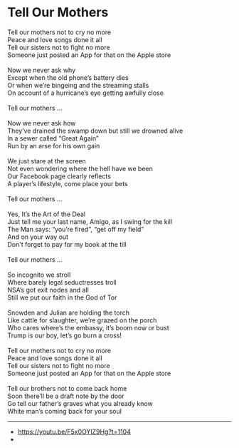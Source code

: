 # Tell Our Mothers

Tell our mothers not to cry no more\
Peace and love songs done it all\
Tell our sisters not to fight no more\
Someone just posted an App for that on the Apple store\
\
Now we never ask why\
Except when the old phone’s battery dies\
Or when we’re bingeing and the streaming stalls\
On account of a hurricane’s eye getting awfully close\
\
Tell our mothers  ...\
\
Now we never ask how\
They’ve drained the swamp down but still we drowned alive\
In a sewer called “Great Again”\
Run by an arse for his own gain\
\
We just stare at the screen\
Not even wondering where the hell have we been\
Our Facebook page clearly reflects\
A player’s lifestyle, come place your bets\
\
Tell our mothers ...\
\
Yes, It’s the Art of the Deal\
Just tell me your last name, Amigo, as I swing for the kill\
The Man says: “you’re fired”, “get off my field”\
And on your way out\
Don't forget to pay for my book at the till\
\
Tell our mothers ...\
\
So incognito we stroll\
Where barely legal seductresses troll\
NSA’s got exit nodes and all\
Still we put our faith in the God of Tor\
\
Snowden and Julian are holding the torch\
Like cattle for slaughter, we’re grazed on the porch\
Who cares where’s the embassy, it’s boom now or bust\
Trump is our boy, let’s go burn a cross!\
\
Tell our mothers not to cry no more\
Peace and love songs done it all\
Tell our sisters not to fight no more\
Someone just posted an App for that on the Apple store\
\
Tell our brothers not to come back home\
Soon there’ll be a draft note by the door\
Go tell our father’s graves what you already know\
White man’s coming back for your soul

---
- https://youtu.be/F5x0OYlZ9Hg?t=1104
- 
